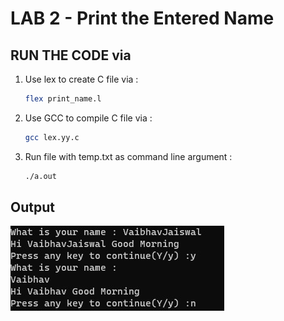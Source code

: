 # LAB 2 - Print the Entered Name

## RUN THE CODE via 

1.  Use lex to create C file via : 

    ```bash
    flex print_name.l
    ```

2.  Use GCC to compile C file via :
    ```bash
    gcc lex.yy.c 
    ```

3. Run file with temp.txt as command line argument :
    ```bash
    ./a.out 
    ```

## Output

![Print Name Output](../../images/lab-2/print_name_output.jpg)
